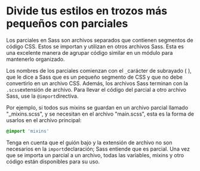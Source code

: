 
# Divide tus estilos en trozos más pequeños con parciales

Los parciales en Sass son archivos separados que contienen segmentos de código CSS. Estos se importan y utilizan en otros archivos Sass. Esta es una excelente manera de agrupar código similar en un módulo para mantenerlo organizado.

Los nombres de los parciales comienzan con el `_`carácter de subrayado ( ), que le dice a Sass que es un pequeño segmento de CSS y que no debe convertirlo en un archivo CSS. Además, los archivos Sass terminan con la `.scss`extensión de archivo. Para llevar el código del parcial a otro archivo Sass, use la `@import`directiva.

Por ejemplo, si todos sus mixins se guardan en un archivo parcial llamado "_mixins.scss", y se necesitan en el archivo "main.scss", esta es la forma de usarlos en el archivo principal:

```scss
@import 'mixins'

```

Tenga en cuenta que el guión bajo y la extensión de archivo no son necesarios en la `import`declaración; Sass entiende que es parcial. Una vez que se importa un parcial a un archivo, todas las variables, mixins y otro código están disponibles para su uso.